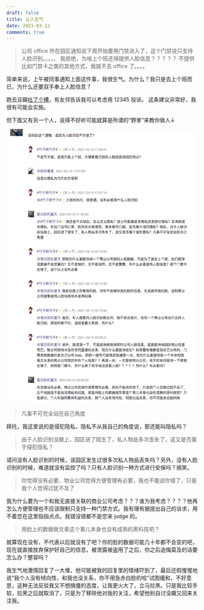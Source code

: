 ```yaml
---
draft: false
title: 让人生气
date: 2021-03-12
comments: true
---
```



> 公司 office 所在园区通知说下周开始要用门禁进入了，这个门禁说只支持人脸识别。。。。。
> 我拒绝，为啥上个班还得提供人脸信息？？？？？
> 不提供比如门禁卡之类的其他方式，我就不去 office 了。。。。

简单来说，上午被同事通知上面这件事，我很生气。为什么？我只是去上个班而已，为什么还要双手奉上人脸信息？

跑去豆瓣[吐了个槽](https://www.douban.com/people/MoNoMilky/status/3341117701/)，有友邻告诉我可以考虑用 12345 投诉。
这条建议非常好，我很有可能会实施。

但下面又有另一个人，说得不好听可能就算是所谓的“野爹”来教你做人↓

![](../../assets/images/face-bad.png)

> 凡事不可完全站在自己角度

拜托，我这里说的是侵犯隐私，隐私不从我自己的角度说，那还能叫隐私吗？

> 由于人脸识别没跟上，园区进了陌生了，私人物品多次丢失了，这又是否属于侵犯隐私？

请问没有人脸识别的时候，该园区发生过很多次私人物品丢失吗？另外，没有人脸识别的时候，难道就没有监控了吗？只有人脸识别一种方式进行安保吗？搞笑。

> 你觉得没有必要，物业公司觉得方便管理有必要，我也不能说你错了，只是我个人觉得过犹不及了

我为什么要为一个和我无直接关联的商业公司考虑？？？谁为我考虑？？？？他再怎么方便管理也不应该限制只支持一种门禁方式。我有理有据提出自己的诉求，用不着您在这里指指点点。我错没错都不是您来 judge 的。

> 用脸上的数据做文章这个事儿本身也没有成熟的黑科技吧？

就算现在没有，不代表以后就没有了吧？你的脸的数据可能几十年都不会变的吧，现在就直接放弃保护好自己的信息，被泄露被盗用了之后，你之后追悔莫及的话要怎么办？整容吗？


我生气地激情回复了一大堆，他可能被我的回复里的情绪吓到了，最后还假惺惺地说“我个人没有倾向性，和我也没关系，你不用急赤白脸的哈”试图缓和，不好意思，这种无法反驳我又不想搞僵的态度，让我更火大了，立马拉黑。只是我比较手软，拉黑之后就取消了，只是为了移除他对我的关注，希望他别自讨没趣又回来关注我。
